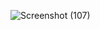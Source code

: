 ![Screenshot (107)](https://user-images.githubusercontent.com/101187415/185192382-9fb551ed-dbe7-40db-bdd9-b3e5c077205e.png)
